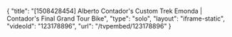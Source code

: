 {
    "title": "[1508428454] Alberto Contador's Custom Trek Emonda | Contador's Final Grand Tour Bike",
    "type": "solo",
    "layout": "iframe-static",
    "videoId": "123178896",
    "url": "\/tvpembed\/123178896"
}